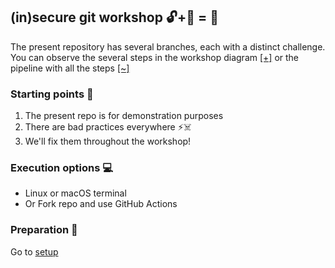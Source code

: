 ## (in)secure git workshop 🔓+🔑 = 🔐
The present repository has several branches, each with a distinct challenge.    
You can observe the several steps in the workshop diagram [[+]](workshop_steps.png) or the pipeline with all the steps [[~]](https://github.com/arainho/secure-git-workshop/actions/workflows/ci-demo.yml)

### Starting points 🚗 
1. The present repo is for demonstration purposes     
2. There are bad practices everywhere ⚡☠️
3. We'll fix them throughout the workshop!

### Execution options 💻
- Linux or macOS terminal 
- Or Fork repo and use GitHub Actions 

### Preparation 🧰
Go to [setup](https://github.com/arainho/secure-git-workshop/tree/setup) 

